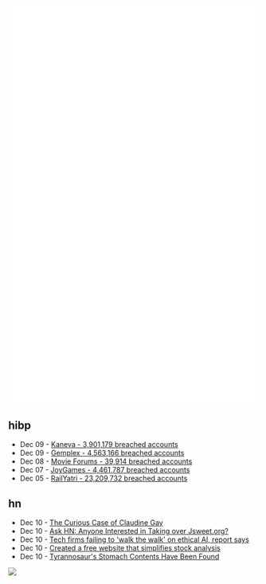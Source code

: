 ![Metrics](https://raw.githubusercontent.com/phixion/phixion/master/metrics.svg)

## hibp

<!--
for https://github.com/phixion/phixion/blob/main/.github/workflows/feeds.yml
-->
<!--START_SECTION:haveibeenpwnd-->
- Dec 09 - [Kaneva - 3,901,179 breached accounts](https://haveibeenpwned.com/PwnedWebsites#Kaneva)
- Dec 09 - [Gemplex - 4,563,166 breached accounts](https://haveibeenpwned.com/PwnedWebsites#Gemplex)
- Dec 08 - [Movie Forums - 39,914 breached accounts](https://haveibeenpwned.com/PwnedWebsites#MovieForums)
- Dec 07 - [JoyGames - 4,461,787 breached accounts](https://haveibeenpwned.com/PwnedWebsites#JoyGames)
- Dec 05 - [RailYatri - 23,209,732 breached accounts](https://haveibeenpwned.com/PwnedWebsites#RailYatri)
<!--END_SECTION:haveibeenpwnd-->

## hn

<!--
for https://github.com/phixion/phixion/blob/main/.github/workflows/feeds.yml
-->
<!--START_SECTION:hn-->
- Dec 10 - [The Curious Case of Claudine Gay](https://www.karlstack.com/p/the-curious-case-of-claudine-gay)
- Dec 10 - [Ask HN: Anyone Interested in Taking over Jsweet.org?](https://news.ycombinator.com/item?id=38592087)
- Dec 10 - [Tech firms failing to 'walk the walk' on ethical AI, report says](https://www.aljazeera.com/news/2023/12/8/tech-firms-failing-to-walk-the-walk-on-ethical-ai-report-says)
- Dec 10 - [Created a free website that simplifies stock analysis](https://stocknear.com/)
- Dec 10 - [Tyrannosaur's Stomach Contents Have Been Found](https://www.scientificamerican.com/article/tyrannosaurs-stomach-contents-have-been-found-for-the-first-time/)
<!--END_SECTION:hn-->

<!--
for https://yhype.me
-->
![](https://hit.yhype.me/github/profile?user_id=13013670)
